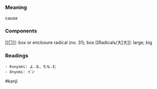 ### Meaning

cause

### Components

[[囗]]: box or enclosure radical (no. 31); box [[Radicals/大|大]]: large; big

### Readings

```
- Kunyomi: よ.る、ちな.む
- Onyomi: イン
```

#kanji
